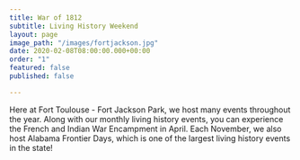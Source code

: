 ```yaml
---
title: War of 1812
subtitle: Living History Weekend
layout: page
image_path: "/images/fortjackson.jpg"
date: 2020-02-08T08:00:00.000+00:00
order: "1"
featured: false
published: false

---
```

Here at Fort Toulouse - Fort Jackson Park, we host many events throughout the year. Along with our monthly living history events, you can experience the French and Indian War Encampment in April. Each November, we also host Alabama Frontier Days, which is one of the largest living history events in the state!